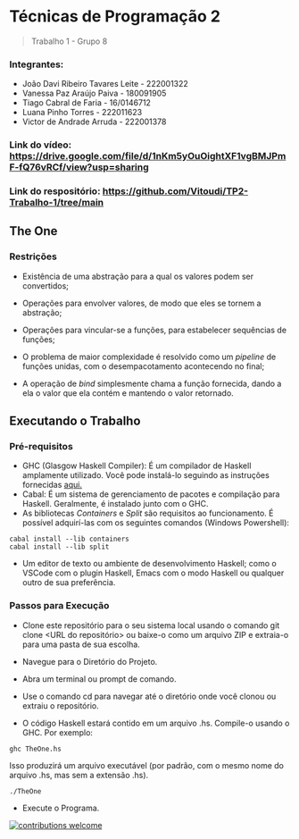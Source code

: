 # Técnicas de Programação 2

> Trabalho 1 - Grupo 8

### Integrantes:
* João Davi Ribeiro Tavares Leite - 222001322
* Vanessa Paz Araújo Paiva - 180091905
* Tiago Cabral de Faria - 16/0146712
* Luana Pinho Torres - 222011623
* Victor de Andrade Arruda - 222001378

### Link do vídeo: https://drive.google.com/file/d/1nKm5yOuOightXF1vgBMJPmF-fQ76vRCf/view?usp=sharing
### Link do respositório: https://github.com/Vitoudi/TP2-Trabalho-1/tree/main

## The One

### Restrições

* Existência de uma abstração para a qual os valores podem ser convertidos;

* Operações para envolver valores, de modo que eles se tornem a abstração;

* Operações para vincular-se a funções, para estabelecer sequências de funções;

* O problema de maior complexidade é resolvido como um _pipeline_ de funções unidas, com o desempacotamento acontecendo no final;

* A operação de _bind_ simplesmente chama a função fornecida, dando a ela o valor que ela contém e mantendo o valor retornado.


## Executando o Trabalho

### Pré-requisitos

* GHC (Glasgow Haskell Compiler): É um compilador de Haskell amplamente utilizado. Você pode instalá-lo seguindo as instruções fornecidas [aqui.](https://www.haskell.org/downloads/)
* Cabal: É um sistema de gerenciamento de pacotes e compilação para Haskell. Geralmente, é instalado junto com o GHC.
* As bibliotecas _Containers_ e _Split_ são requisitos ao funcionamento. É possível adquirí-las com os seguintes comandos (Windows Powershell):
```
cabal install --lib containers
cabal install --lib split
```
* Um editor de texto ou ambiente de desenvolvimento Haskell; como o VSCode com o plugin Haskell, Emacs com o modo Haskell ou qualquer outro de sua preferência.
  

### Passos para Execução

* Clone este repositório para o seu sistema local usando o comando git clone <URL do repositório> ou baixe-o como um arquivo ZIP e extraia-o para uma pasta de sua escolha.
* Navegue para o Diretório do Projeto.
* Abra um terminal ou prompt de comando.
*  Use o comando cd para navegar até o diretório onde você clonou ou extraiu o repositório.

* O código Haskell estará contido em um arquivo .hs. Compile-o usando o GHC. Por exemplo:
```
ghc TheOne.hs
```
Isso produzirá um arquivo executável (por padrão, com o mesmo nome do arquivo .hs, mas sem a extensão .hs).
```
./TheOne
```
* Execute o Programa.

[![contributions welcome](https://img.shields.io/badge/contributions-welcome-brightgreen.svg?style=flat)](https://github.com/Vitoudi/TP2-Trabalho-1/issues)
